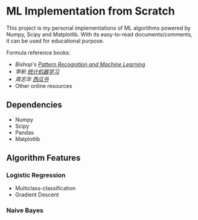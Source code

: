 # ML Implementation from Scratch
This project is my personal implementations of ML algorithms powered by Numpy, Scipy and Matplotlib. With its easy-to-read documents/comments, it can be used for educational purpose.

Formula reference books:
- *Bishop's [Pattern Recognition and Machine Learning](https://www.microsoft.com/en-us/research/people/cmbishop/#!prml-book)*
- *李航 [统计机器学习](https://book.douban.com/subject/10590856/)*
- *周志华 [西瓜书](https://book.douban.com/subject/26708119/)*
- Other online resources

## Dependencies
- Numpy
- Scipy
- Pandas
- Matplotlib

## Algorithm Features
### Logistic Regression
- Multiclass-classification
- Gradient Descent

### Naive Bayes



